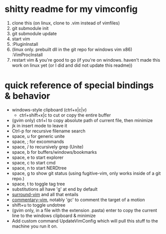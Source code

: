 shitty readme for my vimconfig
==============================

1. clone this (on linux, clone to .vim instead of vimfiles)
2. git submodule init
3. git submodule update
4. start vim
5. :PluginInstall
6. (linux only. prebuilt dll in the git repo for windows vim x86) :VimProcInstall
7. restart vim & you're good to go (if you're on windows. haven't made this work on linux yet (or I did and did not update this readme))

# quick reference of special bindings & behavior
* windows-style clipboard (ctrl+x|c|v)
    * ctrl+shift+x|c to cut or copy the entire buffer
* (gvim only) ctrl+l to copy absolute path of current file, then minimize
* jk in insert mode to leave it
* Ctrl-p for recursive filename search
* space, u for generic unite
* space, ; for excommands
* space, / to recursively grep (Unite)
* space, b for buffers/windows/bookmarks
* space, e to start explorer
* space, c to start cmd
* space, n to start NERDtree
* space, g to show git status (using fugitive-vim, only works inside of a git repo.)
* space, t to toggle tag tree
* substitutions all have 'g' at end by default
* [surround-vim](https://github.com/tpope/vim-surround) and all that entails
* [commentary-vim](https://github.com/tpope/vim-commentary), notably 'gc' to comment the target of a motion
* shift+u to toggle undotree
* (gvim only, in a file with the extension .pasta) enter to copy the current line to the windows clipboard & minimize
* Add custom command UpdateVimConfig which will pull this stuff to the machine you run it on.
